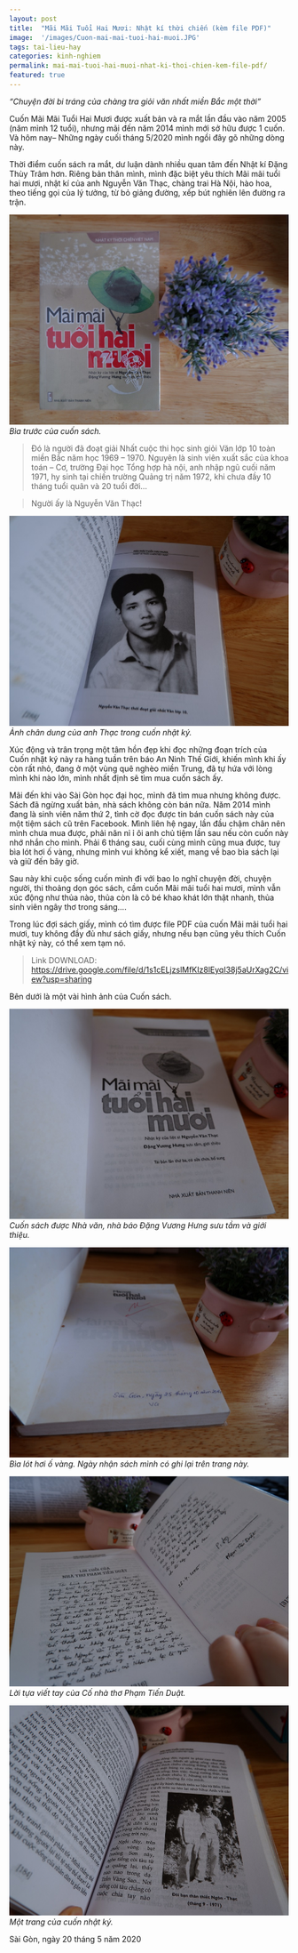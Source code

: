 ```yaml
---
layout: post
title:  "Mãi Mãi Tuổi Hai Mươi: Nhật kí thời chiến (kèm file PDF)"
image:  '/images/Cuon-mai-mai-tuoi-hai-muoi.JPG'
tags: tai-lieu-hay
categories: kinh-nghiem
permalink: mai-mai-tuoi-hai-muoi-nhat-ki-thoi-chien-kem-file-pdf/
featured: true
---
```


_“Chuyện đời bi tráng của chàng tra giỏi văn nhất miền Bắc một thời”_

Cuốn Mãi Mãi Tuổi Hai Mươi được xuất bản và ra mắt lần đầu vào năm 2005 (năm mình 12 tuổi), nhưng mãi đến năm 2014 mình mới sở hữu được 1 cuốn. Và hôm nay– Những ngày cuối tháng 5/2020 mình ngồi đây gõ những dòng này.

Thời điểm cuốn sách ra mắt, dư luận dành nhiều quan tâm đến Nhật kí Đặng Thùy Trâm hơn. Riêng bản thân mình, mình đặc biệt yêu thích Mãi mãi tuổi hai mươi, nhật kí của anh Nguyễn Văn Thạc, chàng trai Hà Nội, hào hoa, theo tiếng gọi của lý tưởng, từ bỏ giảng đường, xếp bút nghiên lên đường ra trận.

![](/images/bia-truoc-cuon-mai-mai-tuoi-hai-muoi.JPG)
_Bìa trước của cuốn sách._

> Đó là người đã đoạt giải Nhất cuộc thi học sinh giỏi Văn lớp 10 toàn miền Bắc năm học 1969 – 1970. Nguyên là sinh viên xuất sắc của khoa toán – Cơ, trường Đại học Tổng hợp hà nội, anh nhập ngũ cuối năm 1971, hy sinh tại chiến trường Quảng trị năm 1972, khi chưa đầy 10 tháng tuổi quân và 20 tuổi đời…

> Người ấy là Nguyễn Văn Thạc!

![](/images/chan-dung-anh-thac-trong-cuon-nhat-ki.JPG)
_Ảnh chân dung của anh Thạc trong cuốn nhật ký._

Xúc động và trân trọng một tâm hồn đẹp khi đọc những đoạn trích của Cuốn nhật ký này ra hàng tuần trên báo An Ninh Thế Giới, khiến mình khi ấy còn rất nhỏ, đang ở một vùng quê nghèo miền Trung, đã tự hứa với lòng mình khi nào lớn, mình nhất định sẽ tìm mua cuốn sách ấy. 

Mãi đến khi vào Sài Gòn học đại học, mình đã tìm mua nhưng không được. Sách đã ngừng xuất bản, nhà sách không còn bán nữa. Năm 2014 mình đang là sinh viên năm thứ 2, tình cờ đọc được tin bán cuốn sách này của một tiệm sách cũ trên Facebook. Mình liên hệ ngay, lần đầu chậm chân nên mình chưa mua được, phải năn nỉ ỉ ôi anh chủ tiệm lần sau nếu còn cuốn này nhớ nhắn cho mình. Phải 6 tháng sau, cuối cùng mình cũng mua được, tuy bìa lót hơi ố vàng, nhưng mình vui không kể xiết, mang về bao bìa sách lại và giữ đến bây giờ.

Sau này khi cuộc sống cuốn mình đi với bao lo nghĩ chuyện đời, chuyện người, thi thoảng dọn góc sách, cầm cuốn Mãi mãi tuổi hai mươi, mình vẫn xúc động như thủa nào, thủa còn là cô bé khao khát lớn thật nhanh, thủa sinh viên ngây thơ trong sáng….

Trong lúc đợi sách giấy, mình có tìm được file PDF của cuốn Mãi mãi tuổi hai mươi, tuy không đầy đủ như sách giấy, nhưng nếu bạn cũng yêu thích Cuốn nhật ký này, có thể xem tạm nó.

> Link DOWNLOAD: https://drive.google.com/file/d/1s1cELjzslMfKIz8lEyqI38j5aUrXag2C/view?usp=sharing

Bên dưới là một vài hình ảnh của Cuốn sách.

![](/images/Cuon-mai-mai-tuoi-hai-muoi.JPG)
_Cuốn sách được Nhà văn, nhà báo Đặng Vương Hưng sưu tầm và giới thiệu._

![](/images/bia-lot-cuon-mai-mai-tuoi-hai-muoi.JPG)
_Bìa lót hơi ố vàng. Ngày nhận sách mình có ghi lại trên trang này._

![](/images/loi-tua-pham-tien-duat-trong-cuon-nhat-ki.JPG)
_Lời tựa viết tay của Cố nhà thơ Phạm Tiến Duật._

![](/images/trang-nhat-ki-mai-mai-tuoi-hai-muoi.JPG)
_Một trang của cuốn nhật ký._

Sài Gòn, ngày 20 tháng 5 năm 2020


